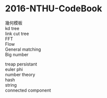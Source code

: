 # 2016-NTHU-CodeBook 

幾何模板  
kd tree  
link cut tree  
FFT   
Flow  
General matching  
Big number  

treap persistant  
euler phi  
number theory  
hash  
string  
connected component  
